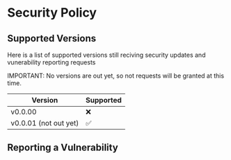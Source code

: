 # Security Policy

## Supported Versions

Here is a list of supported versions still reciving security updates and vunerability reporting requests

IMPORTANT: No versions are out yet, so not requests will be granted at this time. 

| Version | Supported          |
| ------- | ------------------ |
| v0.0.00 | :x:                |
| v0.0.01 (not out yet) | :white_check_mark: |

## Reporting a Vulnerability


